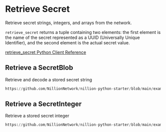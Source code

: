 # Retrieve Secret

Retrieve secret strings, integers, and arrays from the network.

`retrieve_secret` returns a tuple containing two elements: the first element is the name of the secret represented as a UUID (Universally Unique Identifier), and the second element is the actual secret value.

[retrieve_secret Python Client Reference](/python-client-reference#py_nillion_client.NillionClient.retrieve_secret)

## Retrieve a SecretBlob

Retrieve and decode a stored secret string

```python reference showGithubLink
https://github.com/NillionNetwork/nillion-python-starter/blob/main/examples_and_tutorials/core_concept_store_and_retrieve_secrets/store_and_retrieve_blob.py#L39-L45
```

## Retrieve a SecretInteger

Retrieve a stored secret integer

```python reference showGithubLink
https://github.com/NillionNetwork/nillion-python-starter/blob/main/examples_and_tutorials/core_concept_store_and_retrieve_secrets/store_and_retrieve_integer.py#L37-L41
```
